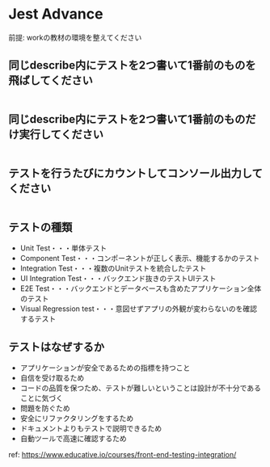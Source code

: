 # Jest Advance

前提: workの教材の環境を整えてください

## 同じdescribe内にテストを2つ書いて1番前のものを飛ばしてください

```js


```

## 同じdescribe内にテストを2つ書いて1番前のものだけ実行してください

```js
```

## テストを行うたびにカウントしてコンソール出力してください

```js

```

## テストの種類

- Unit Test・・・単体テスト
- Component Test・・・コンポーネントが正しく表示、機能するかのテスト
- Integration Test・・・複数のUnitテストを統合したテスト
- UI Integration Test・・・バックエンド抜きのテストUIテスト
- E2E Test・・・バックエンドとデータベースも含めたアプリケーション全体のテスト
- Visual Regression test・・・意図せずアプリの外観が変わらないのを確認するテスト


## テストはなぜするか

- アプリケーションが安全であるための指標を持つこと
- 自信を受け取るため
- コードの品質を保つため、テストが難しいということは設計が不十分であることに気づく
- 問題を防ぐため
- 安全にリファクタリングをするため
- ドキュメントよりもテストで説明できるため
- 自動ツールで高速に確認するため



ref: https://www.educative.io/courses/front-end-testing-integration/